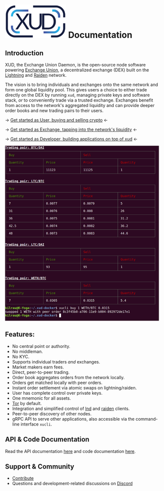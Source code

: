  # <img src="/images/xud-logo.png" alt="XUD" width="200"/> Documentation

## Introduction

XUD, the Exchange Union Daemon, is the open-source node software powering [Exchange Union](https://www.exchangeunion.com/), a decentralized exchange (DEX) built on the [Lightning](https://lightning.network/) and [Raiden](https://raiden.network/) network.

The vision is to bring individuals and exchanges onto the same network and form one global liquidity pool. This gives users a choice to either trade directly on the DEX by running `xud`, managing private keys and software stack, *or* to conveniently trade via a trusted exchange. Exchanges benefit from access to the network's aggregated liquidity and can provide deeper order books and new trading pairs to their users.

-> [Get started as User, buying and selling crypto](user-guide.md) <-

-> [Get started as Exchange, tapping into the network's liquidity](exchange-guide.md) <-

-> [Get started as Developer, building applications on top of xud](developer-guide.mde) <-

![xud orderbook](/images/orderbook.png)

## Features:
* No central point or authority.
* No middleman.
* No KYC.
* Supports individual traders *and* exchanges.
* Market makers earn fees.
* Direct, peer-to-peer trading.
* Order book aggregates orders from the network locally.
* Orders get matched locally with peer orders.
* Instant order settlement via atomic swaps on lightning/raiden.
* User has complete control over private keys.
* One mnemonic for all assets.
* [Tor](https://www.torproject.org/) by default.
* Integration and simplified control of [lnd](https://github.com/lightningnetwork/lnd) and [raiden](https://github.com/raiden-network/raiden) clients.
* Peer-to-peer discovery of other nodes.
* gRPC API to serve other applications, also accessible via the command-line interface `xucli`.

## API & Code Documentation

Read the API documentation [here](http://api.exchangeunion.com) and code documentation [here](http://typedoc.exchangeunion.com/).


## Support & Community

* [Contribute](CONTRIBUTE.md)
* Questions and development-related discussions on [Discord](https://discord.gg/YgDhMSn)
